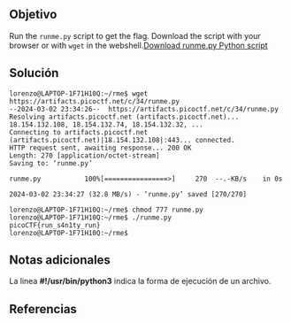 ## Objetivo

Run the `runme.py` script to get the flag. Download the script with your browser or with `wget` in the webshell.[Download runme.py Python script](https://artifacts.picoctf.net/c/34/runme.py)
## Solución

```
lorenzo@LAPTOP-1F71H10Q:~/rme$ wget https://artifacts.picoctf.net/c/34/runme.py
--2024-03-02 23:34:26--  https://artifacts.picoctf.net/c/34/runme.py
Resolving artifacts.picoctf.net (artifacts.picoctf.net)... 18.154.132.108, 18.154.132.74, 18.154.132.32, ...
Connecting to artifacts.picoctf.net (artifacts.picoctf.net)|18.154.132.108|:443... connected.
HTTP request sent, awaiting response... 200 OK
Length: 270 [application/octet-stream]
Saving to: ‘runme.py’

runme.py           100%[================>]     270  --.-KB/s    in 0s

2024-03-02 23:34:27 (32.8 MB/s) - ‘runme.py’ saved [270/270]

lorenzo@LAPTOP-1F71H10Q:~/rme$ chmod 777 runme.py
lorenzo@LAPTOP-1F71H10Q:~/rme$ ./runme.py
picoCTF{run_s4n1ty_run}
lorenzo@LAPTOP-1F71H10Q:~/rme$
```
## Notas adicionales

La linea **#!/usr/bin/python3** indica la forma de ejecución de un archivo.
## Referencias